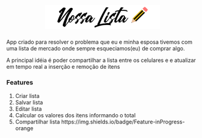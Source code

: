 <h1 align="center">
   <img src="./src/assets/logo.png" alt="Nossa Lista" title="Nossa Lista" width="300px"/>
</h1>

<p>App criado para resolver o problema que eu e minha esposa tivemos com
uma lista de mercado onde sempre esqueciamos(eu) de comprar algo.</p>

<p>A principal idéia é poder compartilhar a lista entre os celulares e
e atualizar em tempo real a inserção e remoção de itens
</p>

<h3>Features</h3>
<ol>
<li>Criar lista</li>
<li>Salvar lista</li>
<li>Editar lista</li>
<li>Calcular os valores dos itens informando o total</li>
<li>Compartilhar lista https://img.shields.io/badge/Feature-inProgress-orange</li>
</ol>
